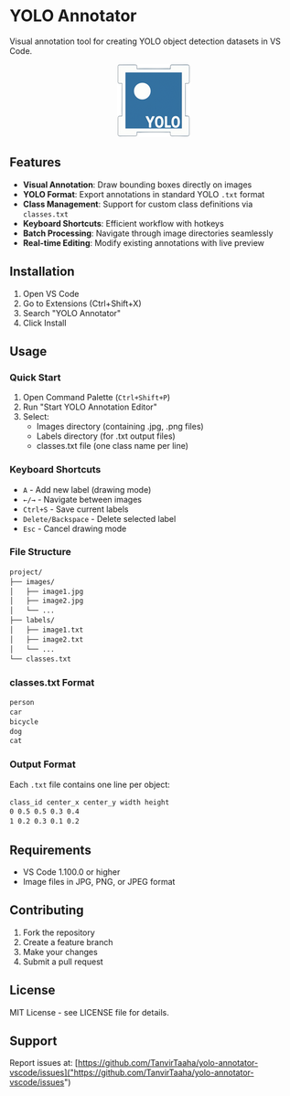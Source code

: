 # YOLO Annotator

Visual annotation tool for creating YOLO object detection datasets in VS Code.

<div align=center>
    <img src="https://raw.githubusercontent.com/TanvirTaaha/yolo-annotator-vscode/refs/heads/main/assets/icon128.png">
</div>

## Features

- **Visual Annotation**: Draw bounding boxes directly on images
- **YOLO Format**: Export annotations in standard YOLO `.txt` format
- **Class Management**: Support for custom class definitions via `classes.txt`
- **Keyboard Shortcuts**: Efficient workflow with hotkeys
- **Batch Processing**: Navigate through image directories seamlessly
- **Real-time Editing**: Modify existing annotations with live preview

## Installation

1. Open VS Code
2. Go to Extensions (Ctrl+Shift+X)
3. Search "YOLO Annotator"
4. Click Install

## Usage

### Quick Start

1. Open Command Palette (`Ctrl+Shift+P`)
2. Run "Start YOLO Annotation Editor"
3. Select:
   - Images directory (containing .jpg, .png files)
   - Labels directory (for .txt output files)
   - classes.txt file (one class name per line)

### Keyboard Shortcuts

- `A` - Add new label (drawing mode)
- `←/→` - Navigate between images
- `Ctrl+S` - Save current labels
- `Delete/Backspace` - Delete selected label
- `Esc` - Cancel drawing mode

### File Structure

```markdown
project/
├── images/
│   ├── image1.jpg
│   ├── image2.jpg
│   └── ...
├── labels/
│   ├── image1.txt
│   ├── image2.txt
│   └── ...
└── classes.txt
```

### classes.txt Format

```markdown
person
car
bicycle
dog
cat
```

### Output Format

Each `.txt` file contains one line per object:

```markdown
class_id center_x center_y width height
0 0.5 0.5 0.3 0.4
1 0.2 0.3 0.1 0.2
```

## Requirements

- VS Code 1.100.0 or higher
- Image files in JPG, PNG, or JPEG format

## Contributing

1. Fork the repository
2. Create a feature branch
3. Make your changes
4. Submit a pull request

## License

MIT License - see LICENSE file for details.

## Support

Report issues at: [https://github.com/TanvirTaaha/yolo-annotator-vscode/issues]("https://github.com/TanvirTaaha/yolo-annotator-vscode/issues")
